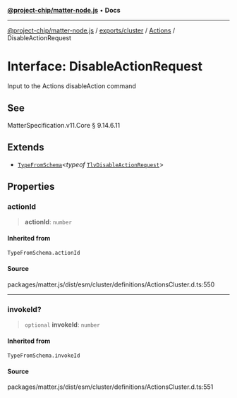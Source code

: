 [**@project-chip/matter-node.js**](../../../../../README.md) • **Docs**

***

[@project-chip/matter-node.js](../../../../../modules.md) / [exports/cluster](../../../README.md) / [Actions](../README.md) / DisableActionRequest

# Interface: DisableActionRequest

Input to the Actions disableAction command

## See

MatterSpecification.v11.Core § 9.14.6.11

## Extends

- [`TypeFromSchema`](../../../../tlv/README.md#typefromschemas)\<*typeof* [`TlvDisableActionRequest`](../README.md#tlvdisableactionrequest)\>

## Properties

### actionId

> **actionId**: `number`

#### Inherited from

`TypeFromSchema.actionId`

#### Source

packages/matter.js/dist/esm/cluster/definitions/ActionsCluster.d.ts:550

***

### invokeId?

> `optional` **invokeId**: `number`

#### Inherited from

`TypeFromSchema.invokeId`

#### Source

packages/matter.js/dist/esm/cluster/definitions/ActionsCluster.d.ts:551
